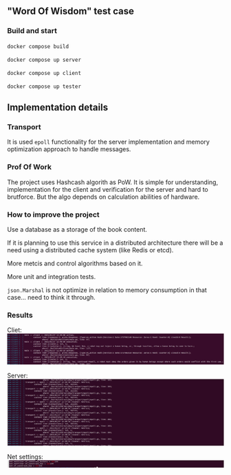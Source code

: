 ## "Word Of Wisdom" test case

### Build and start

`docker compose build`

`docker compose up server`

`docker compose up client`

`docker compose up tester`

## Implementation details

### Transport

It is used `epoll` functionality for the server implementation and memory optimization approach to handle messages.

### Prof Of Work

The project uses Hashcash algorith as PoW.
It is simple for understanding, implementation for the client and verification for the server and hard to brutforce.
But the algo depends on calculation abilities of hardware.

### How to improve the project

Use a database as a storage of the book content.

If it is planning to use this service in a distributed architecture there will be a need using a distributed cache system (like Redis or etcd).

More metcis and control algorithms based on it.

More unit and integration tests.

`json.Marshal` is not optimize in relation to memory consumption in that case... need to think it through.

### Results

Cliet:
![alt text](docs/images/client.png?raw=true)

Server:
![alt text](docs/images/server.png?raw=true)

Net settings:
![alt text](docs/images/net.png?raw=true)